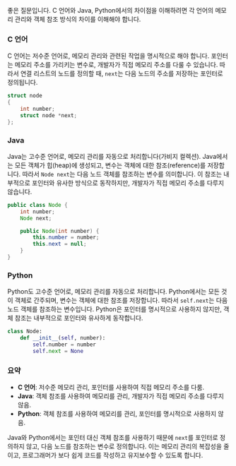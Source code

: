 
좋은 질문입니다. C 언어와 Java, Python에서의 차이점을 이해하려면 각 언어의 메모리 관리와 객체 참조 방식의 차이를 이해해야 합니다.

### C 언어

C 언어는 저수준 언어로, 메모리 관리와 관련된 작업을 명시적으로 해야 합니다. 포인터는 메모리 주소를 가리키는 변수로, 개발자가 직접 메모리 주소를 다룰 수 있습니다. 따라서 연결 리스트의 노드를 정의할 때, `next`는 다음 노드의 주소를 저장하는 포인터로 정의됩니다.

```c
struct node
{
    int number;
    struct node *next;
};
```

### Java

Java는 고수준 언어로, 메모리 관리를 자동으로 처리합니다(가비지 컬렉션). Java에서는 모든 객체가 힙(heap)에 생성되고, 변수는 객체에 대한 참조(reference)를 저장합니다. 따라서 `Node next`는 다음 노드 객체를 참조하는 변수를 의미합니다. 이 참조는 내부적으로 포인터와 유사한 방식으로 동작하지만, 개발자가 직접 메모리 주소를 다루지 않습니다.

```java
public class Node {
    int number;
    Node next;

    public Node(int number) {
        this.number = number;
        this.next = null;
    }
}
```

### Python

Python도 고수준 언어로, 메모리 관리를 자동으로 처리합니다. Python에서는 모든 것이 객체로 간주되며, 변수는 객체에 대한 참조를 저장합니다. 따라서 `self.next`는 다음 노드 객체를 참조하는 변수입니다. Python은 포인터를 명시적으로 사용하지 않지만, 객체 참조는 내부적으로 포인터와 유사하게 동작합니다.

```python
class Node:
    def __init__(self, number):
        self.number = number
        self.next = None
```

### 요약

- **C 언어**: 저수준 메모리 관리, 포인터를 사용하여 직접 메모리 주소를 다룸.
- **Java**: 객체 참조를 사용하여 메모리를 관리, 개발자가 직접 메모리 주소를 다루지 않음.
- **Python**: 객체 참조를 사용하여 메모리를 관리, 포인터를 명시적으로 사용하지 않음.

Java와 Python에서는 포인터 대신 객체 참조를 사용하기 때문에 `next`를 포인터로 정의하지 않고, 다음 노드를 참조하는 변수로 정의합니다. 이는 메모리 관리의 복잡성을 줄이고, 프로그래머가 보다 쉽게 코드를 작성하고 유지보수할 수 있도록 합니다.